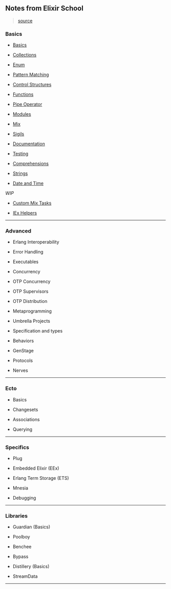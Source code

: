 
## Notes from Elixir School

> [source](https://elixirschool.com/en/)

### Basics

* [Basics](./a-basics/p01_basics.exs)

* [Collections](./a-basics/p02_collections.exs)

* [Enum](./a-basics/p03_enum.exs)

* [Pattern Matching](./a-basics/p04_pattern_matching.exs)

* [Control Structures](./a-basics/p05_control_structures.exs)

* [Functions](./a-basics/p06_functions.exs)

* [Pipe Operator](./a-basics/p07_pipe_operator.exs)

* [Modules](./a-basics/p08_modules.exs)

* [Mix](./a-basics/p09_mix.md)

* [Sigils](./a-basics/p10_sigils.exs)

* [Documentation](./a-basics/p11_documentation.md)

* [Testing](./a-basics/p12_testing.md)

* [Comprehensions](./a-basics/p13_comprehensions.exs)

* [Strings](./a-basics/p14_strings.exs)

* [Date and Time](./a-basics/p15_date_and_time.exs)

_WIP_

* [Custom Mix Tasks](./a-basics/p16_custom_mix_tasks.exs)

* [IEx Helpers](./a-basics/p17_iex_helpers.exs)

---

### Advanced

* Erlang Interoperability

* Error Handling

* Executables

* Concurrency

* OTP Concurrency

* OTP Supervisors

* OTP Distribution

* Metaprogramming

* Umbrella Projects

* Specification and types

* Behaviors

* GenStage

* Protocols

* Nerves

---

### Ecto

* Basics

* Changesets

* Associations

* Querying

---

### Specifics

* Plug

* Embedded Elixir (EEx)

* Erlang Term Storage (ETS)

* Mnesia

* Debugging

---

### Libraries

* Guardian (Basics)

* Poolboy

* Benchee

* Bypass

* Distillery (Basics)

* StreamData

---
